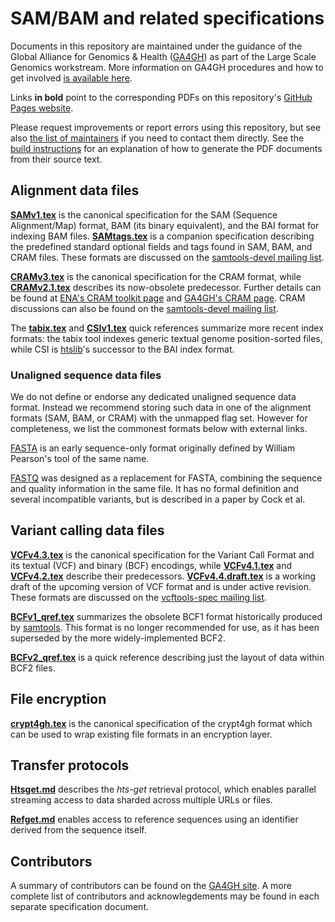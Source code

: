 SAM/BAM and related specifications
==================================

Documents in this repository are maintained under the guidance of the Global Alliance for Genomics & Health ([GA4GH][GA4GH.org]) as part of the Large Scale Genomics workstream.  More information on GA4GH procedures and how to get involved [is available here][LGS-wiki].

Links **in bold** point to the corresponding PDFs on this repository's [GitHub Pages website][hts-specs].

Please request improvements or report errors using this repository, but see also [the list of maintainers](MAINTAINERS.md) if you need to contact them directly.
See the [build instructions](MAINTAINERS.md#generating-pdf-specification-documents) for an explanation of how to generate the PDF documents from their source text.

Alignment data files
--------------------

**[SAMv1.tex]** is the canonical specification for the SAM (Sequence Alignment/Map) format, BAM (its binary equivalent), and the BAI format for indexing BAM files.
**[SAMtags.tex]** is a companion specification describing the predefined standard optional fields and tags found in SAM, BAM, and CRAM files.
These formats are discussed on the [samtools-devel mailing list][samdev-ml].

**[CRAMv3.tex]** is the canonical specification for the CRAM format, while **[CRAMv2.1.tex]** describes its now-obsolete predecessor.
Further details can be found at [ENA's CRAM toolkit page][ena-cram] and [GA4GH's CRAM page][ga4gh-cram].
CRAM discussions can also be found on the [samtools-devel mailing list][samdev-ml].

The **[tabix.tex]** and **[CSIv1.tex]** quick references summarize more recent index formats: the tabix tool indexes generic textual genome position-sorted files, while CSI is [htslib]'s successor to the BAI index format.

### Unaligned sequence data files

We do not define or endorse any dedicated unaligned sequence data format.
Instead we recommend storing such data in one of the alignment formats (SAM, BAM, or CRAM) with the unmapped flag set.
However for completeness, we list the commonest formats below with external links.

[FASTA] is an early sequence-only format originally defined by William Pearson's tool of the same name.

[FASTQ] was designed as a replacement for FASTA, combining the sequence and quality information in the same file.
It has no formal definition and several incompatible variants, but is described in a paper by Cock et al.

Variant calling data files
--------------------------

**[VCFv4.3.tex]** is the canonical specification for the Variant Call Format and its textual (VCF) and binary (BCF) encodings, while **[VCFv4.1.tex]** and **[VCFv4.2.tex]** describe their predecessors.
**[VCFv4.4.draft.tex]** is a working draft of the upcoming version of VCF format and is under active revision.
These formats are discussed on the [vcftools-spec mailing list][vcfspec-ml].

**[BCFv1_qref.tex]** summarizes the obsolete BCF1 format historically produced by [samtools].  This format is no longer recommended for use, as it has been superseded by the more widely-implemented BCF2.

**[BCFv2_qref.tex]** is a quick reference describing just the layout of data within BCF2 files.

File encryption
---------------

**[crypt4gh.tex]** is the canonical specification of the crypt4gh format which can be used to wrap existing file formats in an encryption layer.

Transfer protocols
------------------

**[Htsget.md]** describes the _hts-get_ retrieval protocol, which enables parallel streaming access to data sharded across multiple URLs or files.

**[Refget.md]** enables access to reference sequences using an identifier derived from the sequence itself.

Contributors
------------

A summary of contributors can be found on the [GA4GH site][contrib].
A more complete list of contributors and acknowlegdements may be found in each separate specification document.

[GA4GH.org]:    https://www.ga4gh.org
[LGS-wiki]:     https://github.com/ga4gh/large-scale-genomics-wiki/wiki

[SAMv1.tex]:    http://samtools.github.io/hts-specs/SAMv1.pdf
[SAMtags.tex]:  http://samtools.github.io/hts-specs/SAMtags.pdf
[CRAMv2.1.tex]: http://samtools.github.io/hts-specs/CRAMv2.1.pdf
[CRAMv3.tex]:   http://samtools.github.io/hts-specs/CRAMv3.pdf
[CSIv1.tex]:    http://samtools.github.io/hts-specs/CSIv1.pdf
[tabix.tex]:    http://samtools.github.io/hts-specs/tabix.pdf
[VCFv4.1.tex]:  http://samtools.github.io/hts-specs/VCFv4.1.pdf
[VCFv4.2.tex]:  http://samtools.github.io/hts-specs/VCFv4.2.pdf
[VCFv4.3.tex]:  http://samtools.github.io/hts-specs/VCFv4.3.pdf
[VCFv4.4.draft.tex]:  http://samtools.github.io/hts-specs/VCFv4.4.draft.pdf
[BCFv1_qref.tex]: http://samtools.github.io/hts-specs/BCFv1_qref.pdf
[BCFv2_qref.tex]: http://samtools.github.io/hts-specs/BCFv2_qref.pdf
[crypt4gh.tex]: http://samtools.github.io/hts-specs/crypt4gh.pdf
[Htsget.md]:    http://samtools.github.io/hts-specs/htsget.html
[Refget.md]:    https://samtools.github.io/hts-specs/refget.html

[ena-cram]:   http://www.ebi.ac.uk/ena/about/cram_toolkit
[ga4gh-cram]: https://www.ga4gh.org/cram/
[htslib]:     https://github.com/samtools/htslib
[samtools]:   https://github.com/samtools/samtools
[hts-specs]:  http://samtools.github.io/hts-specs/

[samdev-ml]:  https://lists.sourceforge.net/lists/listinfo/samtools-devel
[vcfspec-ml]: https://lists.sourceforge.net/lists/listinfo/vcftools-spec

[FASTA]:      https://en.wikipedia.org/wiki/FASTA_format
[FASTQ]:      https://academic.oup.com/nar/article/38/6/1767/3112533

[contrib]:    https://www.ga4gh.org/genomic-data-toolkit/samtools-contributors

<!-- vim:set linebreak: -->
